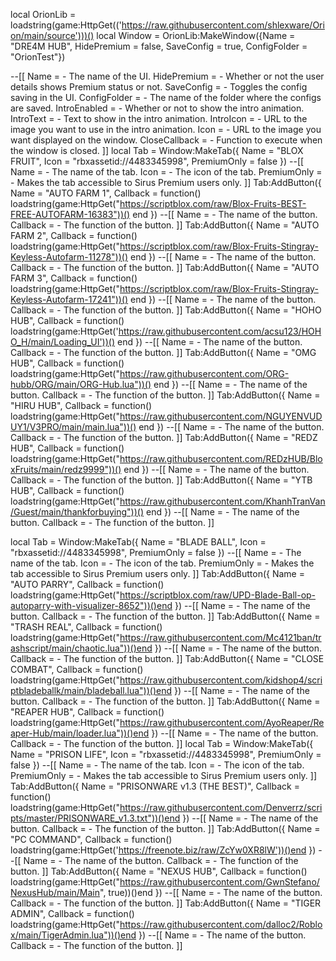 local OrionLib = loadstring(game:HttpGet(('https://raw.githubusercontent.com/shlexware/Orion/main/source')))()
local Window = OrionLib:MakeWindow({Name = "DRE4M HUB", HidePremium = false, SaveConfig = true, ConfigFolder = "OrionTest"})

--[[
Name = <string> - The name of the UI.
HidePremium = <bool> - Whether or not the user details shows Premium status or not.
SaveConfig = <bool> - Toggles the config saving in the UI.
ConfigFolder = <string> - The name of the folder where the configs are saved.
IntroEnabled = <bool> - Whether or not to show the intro animation.
IntroText = <string> - Text to show in the intro animation.
IntroIcon = <string> - URL to the image you want to use in the intro animation.
Icon = <string> - URL to the image you want displayed on the window.
CloseCallback = <function> - Function to execute when the window is closed.
]]
local Tab = Window:MakeTab({ Name = "BLOX FRUIT", Icon = "rbxassetid://4483345998", PremiumOnly = false }) --[[ Name = - The name of the tab. Icon = - The icon of the tab. PremiumOnly = - Makes the tab accessible to Sirus Premium users only. ]]  Tab:AddButton({ Name = "AUTO FARM 1", Callback = function() loadstring(game:HttpGet("https://scriptblox.com/raw/Blox-Fruits-BEST-FREE-AUTOFARM-16383"))() end
}) --[[ Name = - The name of the button. Callback = - The function of the button. ]] Tab:AddButton({ Name = "AUTO FARM 2", Callback = function() loadstring(game:HttpGet("https://scriptblox.com/raw/Blox-Fruits-Stingray-Keyless-Autofarm-11278"))() end
}) --[[ Name = - The name of the button. Callback = - The function of the button. ]] Tab:AddButton({ Name = "AUTO FARM 3", Callback = function() loadstring(game:HttpGet("https://scriptblox.com/raw/Blox-Fruits-Stingray-Keyless-Autofarm-17241"))() end
}) --[[ Name = - The name of the button. Callback = - The function of the button. ]] Tab:AddButton({ Name = "HOHO HUB", Callback = function() loadstring(game:HttpGet('https://raw.githubusercontent.com/acsu123/HOHO_H/main/Loading_UI'))() end
}) --[[ Name = - The name of the button. Callback = - The function of the button. ]] Tab:AddButton({ Name = "OMG HUB", Callback = function() loadstring(game:HttpGet("https://raw.githubusercontent.com/ORG-hubb/ORG/main/ORG-Hub.lua"))() end
}) --[[ Name = - The name of the button. Callback = - The function of the button. ]] Tab:AddButton({ Name = "HIRU HUB", Callback = function() loadstring(game:HttpGet("https://raw.githubusercontent.com/NGUYENVUDUY1/V3PRO/main/main.lua"))() end
}) --[[ Name = - The name of the button. Callback = - The function of the button. ]] Tab:AddButton({ Name = "REDZ HUB", Callback = function() loadstring(game:HttpGet("https://raw.githubusercontent.com/REDzHUB/BloxFruits/main/redz9999"))() end
}) --[[ Name = - The name of the button. Callback = - The function of the button. ]] Tab:AddButton({ Name = "YTB HUB", Callback = function() loadstring(game:HttpGet("https://raw.githubusercontent.com/KhanhTranVan/Guest/main/thankforbuying"))() end
}) --[[ Name = - The name of the button. Callback = - The function of the button. ]]

local Tab = Window:MakeTab({ Name = "BLADE BALL", Icon = "rbxassetid://4483345998", PremiumOnly = false }) --[[ Name = - The name of the tab. Icon = - The icon of the tab. PremiumOnly = - Makes the tab accessible to Sirus Premium users only. ]]
Tab:AddButton({ Name = "AUTO PARRY", Callback = function() loadstring(game:HttpGet("https://scriptblox.com/raw/UPD-Blade-Ball-op-autoparry-with-visualizer-8652"))()end
}) --[[ Name = - The name of the button. Callback = - The function of the button. ]]
Tab:AddButton({ Name = "TRASH REAL", Callback = function()
loadstring(game:HttpGet("https://raw.githubusercontent.com/Mc4121ban/trashscript/main/chaotic.lua"))()end
}) --[[ Name = - The name of the button. Callback = - The function of the button. ]]
Tab:AddButton({ Name = "CLOSE COMBAT", Callback = function()
loadstring(game:HttpGet("https://raw.githubusercontent.com/kidshop4/scriptbladeballk/main/bladeball.lua"))()end
}) --[[ Name = - The name of the button. Callback = - The function of the button. ]]
Tab:AddButton({ Name = "REAPER HUB", Callback = function()
loadstring(game:HttpGet("https://raw.githubusercontent.com/AyoReaper/Reaper-Hub/main/loader.lua"))()end
}) --[[ Name = - The name of the button. Callback = - The function of the button. ]]
local Tab = Window:MakeTab({ Name = "PRISON LIFE", Icon = "rbxassetid://4483345998", PremiumOnly = false }) --[[ Name = - The name of the tab. Icon = - The icon of the tab. PremiumOnly = - Makes the tab accessible to Sirus Premium users only. ]] 
Tab:AddButton({ Name = "PRISONWARE v1.3 (THE BEST)", Callback = function()
loadstring(game:HttpGet("https://raw.githubusercontent.com/Denverrz/scripts/master/PRISONWARE_v1.3.txt"))()end
}) --[[ Name = - The name of the button. Callback = - The function of the button. ]]
Tab:AddButton({ Name = "PC COMMAND", Callback = function()
loadstring(game:HttpGet('https://freenote.biz/raw/ZcYw0XR8lW'))()end
}) --[[ Name = - The name of the button. Callback = - The function of the button. ]]
Tab:AddButton({ Name = "NEXUS HUB", Callback = function()
loadstring(game:HttpGet("https://raw.githubusercontent.com/GwnStefano/NexusHub/main/Main", true))()end
}) --[[ Name = - The name of the button. Callback = - The function of the button. ]]
Tab:AddButton({ Name = "TIGER ADMIN", Callback = function()
loadstring(game:HttpGet("https://raw.githubusercontent.com/dalloc2/Roblox/main/TigerAdmin.lua"))()end
}) --[[ Name = - The name of the button. Callback = - The function of the button. ]]
